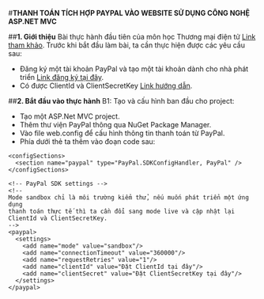 ﻿#**THANH TOÁN TÍCH HỢP PAYPAL VÀO WEBSITE SỬ DỤNG CÔNG NGHỆ ASP.NET MVC**

##**1. Giới thiệu**
Bài thực hành đầu tiên của môn học Thương mại điện tử [Link tham khảo](https://www.codeproject.com/Articles/870870/Using-Paypal-Rest-API-with-ASP-NETMVC).
Trước khi bắt đầu làm bài, ta cần thực hiện được các yêu cầu sau:
- Đăng ký một tài khoản PayPal và tạo một tài khoản dành cho nhà phát triển [Link đăng ký tại đây](https://developer.paypal.com).
- Có được ClientId và ClientSecretKey [Link hướng dẫn](https://www.tucalendi.com/en/s/integrations/how-to-get-live-paypal-client-id-and-secret-key-171).

##**2. Bắt đầu vào thực hành**
B1: Tạo và cấu hình ban đầu cho project:
- Tạo một ASP.Net MVC project.
- Thêm thư viện PayPal thông qua NuGet Package Manager.
- Vào file web.config để cấu hình thông tin thanh toán từ PayPal.
- Phía dưới thẻ <configuration> ta thêm vào đoạn code sau:
```
<configSections>
  <section name="paypal" type="PayPal.SDKConfigHandler, PayPal" />
</configSections>

<!-- PayPal SDK settings -->
<!-- 
Mode sandbox chỉ là môi trường kiểm thử, nếu muốn phát triển một ứng dụng
thanh toán thực tế thì ta cần đổi sang mode live và cập nhật lại 
ClientId và ClientSecretKey.
-->
<paypal>
  <settings>
    <add name="mode" value="sandbox"/>
    <add name="connectionTimeout" value="360000"/>
    <add name="requestRetries" value="1"/>
    <add name="clientId" value="Đặt ClientId tại đây"/>
    <add name="clientSecret" value="Đặt ClientSecretKey tại đây"/>
  </settings>
</paypal>
```
